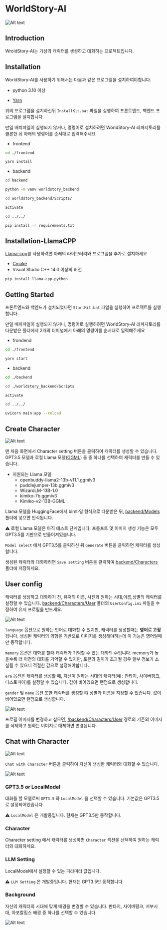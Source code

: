 # WorldStory-AI

![Alt text](./frontend/src/components/Static/intro.gif)

## Introduction

WroldStory-AI는 가상의 캐릭터를 생성하고 대화하는 프로젝트입니다.

## Installation

WorldStory-AI를 사용하기 위해서는 다음과 같은 프로그램을 설치하여야합니다.

- python 3.10 이상

- [Yarn](https://classic.yarnpkg.com/lang/en/docs/install/#windows-stable)

위의 프로그램을 설치하신뒤 `InstallKit.bat` 파일을 실행하여 프론트엔드, 백엔드 프로그램을 설치합니다.

만일 배치파일이 실행되지 않거나, 명령어로 설치하려면 WorldStory-AI 레파지토리를 클론한 뒤 아래의 명령어를 순서대로 입력해주세요

- frontend

```bash
cd ./frontend
```

```bash
yarn install
```

- backend

```bash
cd backend
```

```bash
python -m venv worldstory_backend
```

```bash
cd worldstory_backend/Scripts/
```

```bash
activate
```

```bash
cd ../../
```

```bash
pip install -r requirements.txt
```

## Installation-LlamaCPP

[Llama-cpp](https://github.com/abetlen/llama-cpp-python)를 사용하려면 아래의 라이브러리와 프로그램을 추가로 설치하세요

- [Cmake](https://cmake.org/download/)
- Visual Studio C++ 14.0 이상의 버전

```bash
pip install llama-cpp-python
```

## Getting Started

프론트엔드와 백엔드가 설치되었다면 `StartKit.bat` 파일을 실행하여 프로젝트를 실행합니다.

만일 배치파일이 실행되지 않거나, 명령어로 실행하려면 WorldStory-AI 레파지토리를 다운받은 폴더에서 2개의 터미널에서 아래의 명령어를 순서대로 입력해주세요

- frondend

```bash
cd ./frontend
```

```bash
yarn start
```

- backend

```bash
cd ./backend
```

```bash
cd ./worldstory_backend/Scripts
```

```bash
activate
```

```bash
cd ../../
```

```bash
uvicorn main:app --reload
```

## Create Character

![Alt text](./frontend/src/components/Static/create_character.gif)

맨 처음 화면에서 Character setting 버튼을 클릭하여 캐릭터를 생성할 수 있습니다. GPT3.5 모델과 로컬 Llama 모델([GGML](https://github.com/ggerganov/ggml)) 둘 중 하나를 선택하여 캐릭터를 만들 수 있습니다.

- 지원되는 Llama 모델
  - openbuddy-llama2-13b-v11.1.ggmlv3
  - puddlejumper-13b.ggmlv3
  - WizardLM-13B-1.0
  - kimiko-7b.ggmlv3
  - Kimiko-v2-13B-GGML

Llama 모델을 HuggingFace에서 bin파일 형식으로 다운받은 뒤, [backend/Models](./backend/Models) 폴더에 넣으면 인식됩니다.

⚠️ 로컬 Llama 모델은 아직 테스트 단계입니다. 프롬프트 및 이미지 생성 기능은 모두 GPT3.5를 기반으로 만들어져있습니다.

`Model select` 에서 GPT3.5를 클릭하신 뒤 `Generate` 버튼을 클릭하면 캐릭터를 생성합니다.

생성된 캐릭터와 대화하려면
`Save setting` 버튼을 클릭하여 [backend/Characters](./backend/Characters) 폴더에 저장하세요.

## User config

캐릭터를 생성하고 대화하기 전, 유저의 이름, 사진과 원하는 시대,이름,성별의 캐릭터를 설정할 수 있습니다. [backend/Characters/User](./backend/Characters/User/) 폴더의 `UserConfig.ini` 파일을 수정하여 유저 프로필을 만드세요.

![Alt text](./frontend/src/components/Static/user_config.png)

`language` 옵션으로 원하는 언어로 대화할 수 있지만, 캐릭터를 생성할때는 **영어로 고정**됩니다. 생성된 캐릭터의 외형을 기반으로 이미지를 생성해야하는데 이 기능은 영어일때만 동작합니다.

`memory` 옵션은 대화를 할때 캐릭터가 기억할 수 있는 대화의 수입니다. memory가 높을수록 더 이전의 대화를 기억할 수 있지만, 토큰의 길이가 초과될 경우 일부 정보가 소실될 수 있으니 적절한 값으로 설정해야합니다.

`era` 옵션은 캐릭터를 생성할 때, 자신이 원하는 시대의 캐릭터(예 : 판타지, 사이버펑크, 디스토피아)를 설정할 수 있습니다. 값이 비어있으면 랜덤으로 생성합니다.

`gender` 및 `name` 옵션 또한 캐릭터를 생성할 떄 성별과 이름을 지정할 수 있습니다. 값이 비어있으면 랜덤으로 생성합니다.

![Alt text](./frontend/src/components/Static/user_profile.png)

프로필 이미지를 변경하고 싶으면, [/backend/Characters/User](./backend/Characters/User/) 경로의 기존의 이미지를 삭제하고 원하는 이미지로 대체하면 변경됩니다.

## Chat with Character

![Alt text](./frontend/src/components/Static/chatting.gif)

`Chat with Character` 버튼을 클릭하여 자신이 생성한 캐릭터와 대화할 수 있습니다.

![Alt text](./frontend/src/components/Static/chat_setting.png)

### GPT3.5 or LocalModel

대화를 할 모델로써 `GPT3.5` 와 `LocalModel` 을 선택할 수 있습니다. 기본값은 GPT3.5로 설정되어있습니다.

⚠️ `LocalModel` 은 개발중입니다. 현재는 GPT3.5만 동작합니다.

### Character

Character setting 에서 캐릭터를 생성하면 `Character` 섹션을 선택하여 원하는 캐릭터와 대화하세요.

### LLM Setting

LocalModel에서 설정할 수 있는 파라미터 값입니다.

⚠️ `LLM Setting` 은 개발중입니다. 현재는 GPT3.5만 동작합니다.

### Background

자신의 캐릭터의 시대에 맞게 배경을 변경할 수 있습니다. 판타지, 사이버펑크, 서부시대, 아포칼립스 배경 중 하나를 선택할 수 있습니다.

![Alt text](./frontend/src/components/Static/Background_transition.gif)
